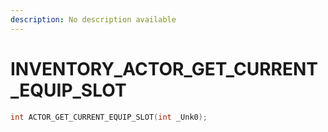 ```yaml
---
description: No description available 
---
```


# INVENTORY\_ACTOR_GET_CURRENT_EQUIP_SLOT

```cpp
int ACTOR_GET_CURRENT_EQUIP_SLOT(int _Unk0);
```